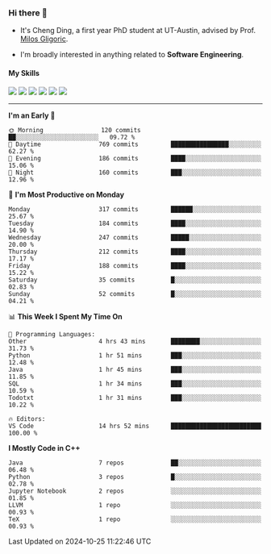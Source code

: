 ### Hi there 👋

* It's Cheng Ding, a first year PhD student at UT-Austin, advised by Prof. [Milos Gligoric](https://users.ece.utexas.edu/~gligoric/).

* I'm broadly interested in anything related to **Software Engineering**.

#### My Skills

![](https://img.shields.io/badge/C++-65318e?logo=cplusplus&logoColor=fff)
![](https://img.shields.io/badge/Python-3e74a2?logo=python&logoColor=fff)
![](https://img.shields.io/badge/C-5654a2?logo=c&logoColor=fff)
![](https://img.shields.io/badge/Go-00aaff?logo=go&logoColor=fff)
![](https://img.shields.io/badge/Docker-0088ff?logo=docker&logoColor=fff)
![](https://img.shields.io/badge/Apache-D22128?logo=apache&logoColor=fff)

---
<!--START_SECTION:waka-->
**I'm an Early 🐤** 

```text
🌞 Morning                120 commits         ██░░░░░░░░░░░░░░░░░░░░░░░   09.72 % 
🌆 Daytime                769 commits         ████████████████░░░░░░░░░   62.27 % 
🌃 Evening                186 commits         ████░░░░░░░░░░░░░░░░░░░░░   15.06 % 
🌙 Night                  160 commits         ███░░░░░░░░░░░░░░░░░░░░░░   12.96 % 
```
📅 **I'm Most Productive on Monday** 

```text
Monday                   317 commits         ██████░░░░░░░░░░░░░░░░░░░   25.67 % 
Tuesday                  184 commits         ████░░░░░░░░░░░░░░░░░░░░░   14.90 % 
Wednesday                247 commits         █████░░░░░░░░░░░░░░░░░░░░   20.00 % 
Thursday                 212 commits         ████░░░░░░░░░░░░░░░░░░░░░   17.17 % 
Friday                   188 commits         ████░░░░░░░░░░░░░░░░░░░░░   15.22 % 
Saturday                 35 commits          █░░░░░░░░░░░░░░░░░░░░░░░░   02.83 % 
Sunday                   52 commits          █░░░░░░░░░░░░░░░░░░░░░░░░   04.21 % 
```


📊 **This Week I Spent My Time On** 

```text
💬 Programming Languages: 
Other                    4 hrs 43 mins       ████████░░░░░░░░░░░░░░░░░   31.73 % 
Python                   1 hr 51 mins        ███░░░░░░░░░░░░░░░░░░░░░░   12.48 % 
Java                     1 hr 45 mins        ███░░░░░░░░░░░░░░░░░░░░░░   11.85 % 
SQL                      1 hr 34 mins        ███░░░░░░░░░░░░░░░░░░░░░░   10.59 % 
Todotxt                  1 hr 31 mins        ███░░░░░░░░░░░░░░░░░░░░░░   10.22 % 

🔥 Editors: 
VS Code                  14 hrs 52 mins      █████████████████████████   100.00 % 
```

**I Mostly Code in C++** 

```text
Java                     7 repos             ██░░░░░░░░░░░░░░░░░░░░░░░   06.48 % 
Python                   3 repos             █░░░░░░░░░░░░░░░░░░░░░░░░   02.78 % 
Jupyter Notebook         2 repos             ░░░░░░░░░░░░░░░░░░░░░░░░░   01.85 % 
LLVM                     1 repo              ░░░░░░░░░░░░░░░░░░░░░░░░░   00.93 % 
TeX                      1 repo              ░░░░░░░░░░░░░░░░░░░░░░░░░   00.93 % 
```




 Last Updated on 2024-10-25 11:22:46 UTC
<!--END_SECTION:waka-->

